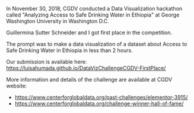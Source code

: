 In November 30, 2018, CGDV conducted a Data Visualization hackathon called "Analyzing Access to Safe Drinking Water in Ethiopia" at George Washington University in Washington D.C.

Guillermina Sutter Schneider and I got first place in the competition.

The prompt was to make a data visualization of a dataset about Access to Safe Drinking Water in Ethiopia in less than 2 hours.

Our submission is available here: https://luisahumada.github.io/DataVizChallengeCGDV-FirstPlace/

More information and details of the challenge are available at CGDV website: 
- https://www.centerforglobaldata.org/past-challenges/elementor-3915/
- https://www.centerforglobaldata.org/challenge-winner-hall-of-fame/

